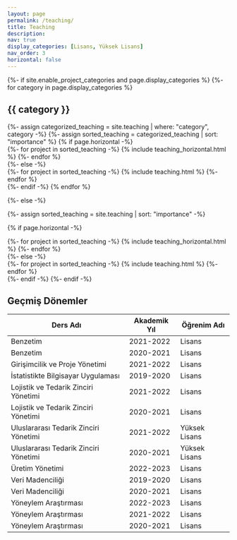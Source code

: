 ```yaml
---
layout: page
permalink: /teaching/
title: Teaching
description: 
nav: true
display_categories: [Lisans, Yüksek Lisans]
nav_order: 3
horizontal: false
---
```


<!-- pages/teaching.md -->
<div class="teaching">
{%- if site.enable_project_categories and page.display_categories %}
  <!-- Display categorized teaching -->
  {%- for category in page.display_categories %}
  <h2 class="category">{{ category }}</h2>
  {%- assign categorized_teaching = site.teaching | where: "category", category -%}
  {%- assign sorted_teaching = categorized_teaching | sort: "importance" %}
  <!-- Generate cards for each teaching -->
  {% if page.horizontal -%}
  <div class="container">
    <div class="row row-cols-2">
    {%- for project in sorted_teaching -%}
      {% include teaching_horizontal.html %}
    {%- endfor %}
    </div>
  </div>
  {%- else -%}
  <div class="grid">
    {%- for project in sorted_teaching -%}
      {% include teaching.html %}
    {%- endfor %}
  </div>
  {%- endif -%}
  {% endfor %}

{%- else -%}
<!-- Display teaching without categories -->
  {%- assign sorted_teaching = site.teaching | sort: "importance" -%}
  <!-- Generate cards for each project -->
  {% if page.horizontal -%}
  <div class="container">
    <div class="row row-cols-2">
    {%- for project in sorted_teaching -%}
      {% include teaching_horizontal.html %}
    {%- endfor %}
    </div>
  </div>
  {%- else -%}
  <div class="grid">
    {%- for project in sorted_teaching -%}
      {% include teaching.html %}
    {%- endfor %}
  </div>
  {%- endif -%}
{%- endif -%}
</div>

## Geçmiş Dönemler

| Ders Adı                              | Akademik Yıl | Öğrenim Adı   |
| ------------------------------------- | ------------ | ------------- |
| Benzetim                              | 2021-2022    | Lisans        |
| Benzetim                              | 2020-2021    | Lisans        |
| Girişimcilik ve Proje Yönetimi        | 2021-2022    | Lisans        |
| İstatistikte Bilgisayar Uygulaması    | 2019-2020    | Lisans        |
| Lojistik ve Tedarik Zinciri Yönetimi  | 2021-2022    | Lisans        |
| Lojistik ve Tedarik Zinciri Yönetimi  | 2020-2021    | Lisans        |
| Uluslararası Tedarik Zinciri Yönetimi | 2021-2022    | Yüksek Lisans |
| Uluslararası Tedarik Zinciri Yönetimi | 2020-2021    | Yüksek Lisans |
| Üretim Yönetimi                       | 2022-2023    | Lisans        |
| Veri Madenciliği                      | 2019-2020    | Lisans        |
| Veri Madenciliği                      | 2020-2021    | Lisans        |
| Yöneylem Araştırması                  | 2022-2023    | Lisans        |
| Yöneylem Araştırması                  | 2021-2022    | Lisans        |
| Yöneylem Araştırması                  | 2020-2021    | Lisans        |
